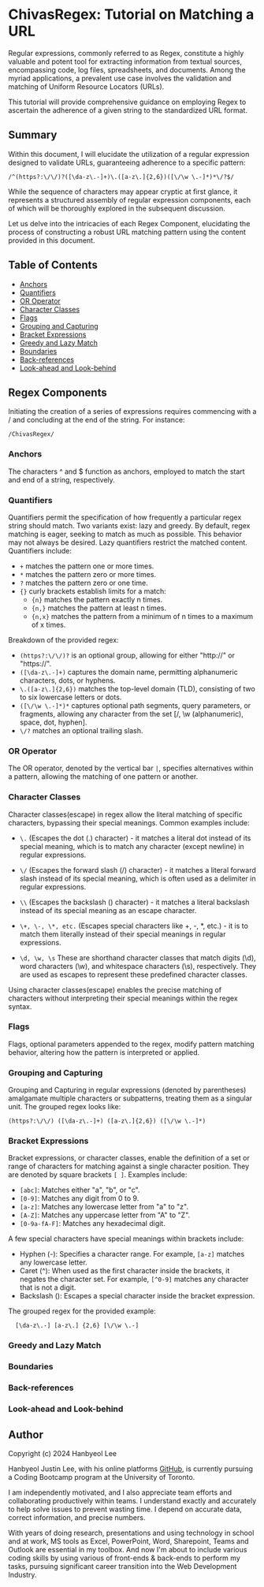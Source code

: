 # ChivasRegex: Tutorial on Matching a URL

Regular expressions, commonly referred to as Regex, constitute a highly valuable and potent tool for extracting information from textual sources, encompassing code, log files, spreadsheets, and documents. Among the myriad applications, a prevalent use case involves the validation and matching of Uniform Resource Locators (URLs).

This tutorial will provide comprehensive guidance on employing Regex to ascertain the adherence of a given string to the standardized URL format.

<script src="https://gist.github.com/justinsta624/51a6c059eb538222552511239555835b.js"></script>

## Summary

Within this document, I will elucidate the utilization of a regular expression designed to validate URLs, guaranteeing adherence to a specific pattern:

```regex
/^(https?:\/\/)?([\da-z\.-]+)\.([a-z\.]{2,6})([\/\w \.-]*)*\/?$/
```

While the sequence of characters may appear cryptic at first glance, it represents a structured assembly of regular expression components, each of which will be thoroughly explored in the subsequent discussion.

Let us delve into the intricacies of each Regex Component, elucidating the process of constructing a robust URL matching pattern using the content provided in this document.

## Table of Contents

- [Anchors](#anchors)
- [Quantifiers](#quantifiers)
- [OR Operator](#or-operator)
- [Character Classes](#character-classes)
- [Flags](#flags)
- [Grouping and Capturing](#grouping-and-capturing)
- [Bracket Expressions](#bracket-expressions)
- [Greedy and Lazy Match](#greedy-and-lazy-match)
- [Boundaries](#boundaries)
- [Back-references](#back-references)
- [Look-ahead and Look-behind](#look-ahead-and-look-behind)

## Regex Components
Initiating the creation of a series of expressions requires commencing with a / and concluding at the end of the string. For instance:

`/ChivasRegex/`

### Anchors
The characters ^ and $ function as anchors, employed to match the start and end of a string, respectively.

### Quantifiers
Quantifiers permit the specification of how frequently a particular regex string should match. Two variants exist: lazy and greedy. By default, regex matching is eager, seeking to match as much as possible. This behavior may not always be desired. Lazy quantifiers restrict the matched content. Quantifiers include:

- `+` matches the pattern one or more times.
- `*` matches the pattern zero or more times.
- `?` matches the pattern zero or one time.
- `{}` curly brackets establish limits for a match:
    - `{n}` matches the pattern exactly n times.
    - `{n,}` matches the pattern at least n times.
    - `{n,x}` matches the pattern from a minimum of n times to a maximum of x times.

Breakdown of the provided regex:

- `(https?:\/\/)?` is an optional group, allowing for either "http://" or "https://".
- `([\da-z\.-]+)` captures the domain name, permitting alphanumeric characters, dots, or hyphens.
- `\.([a-z\.]{2,6})` matches the top-level domain (TLD), consisting of two to six lowercase letters or dots.
- `([\/\w \.-]*)*` captures optional path segments, query parameters, or fragments, allowing any character from the set [/, \w (alphanumeric), space, dot, hyphen].
- `\/?` matches an optional trailing slash.

### OR Operator
The OR operator, denoted by the vertical bar `|`, specifies alternatives within a pattern, allowing the matching of one pattern or another.

### Character Classes
Character classes(escape) in regex allow the literal matching of specific characters, bypassing their special meanings. Common examples include:

  - `\.` (Escapes the dot (.) character) - it matches a literal dot instead of its special meaning, which is to match any character (except newline) in regular expressions.

  - `\/` (Escapes the forward slash (/) character) - it matches a literal forward slash instead of its special meaning, which is often used as a delimiter in regular expressions.

  - `\\` (Escapes the backslash (\) character) -  it matches a literal backslash instead of its special meaning as an escape character.

  - `\+, \-, \*, etc.` (Escapes special characters like +, -, *, etc.) - it is to match them literally instead of their special meanings in regular expressions.

  - `\d, \w, \s` These are shorthand character classes that match digits (\d), word characters (\w), and whitespace characters (\s), respectively. They are used as escapes to represent these predefined character classes.

Using character classes(escape) enables the precise matching of characters without interpreting their special meanings within the regex syntax.

### Flags
Flags, optional parameters appended to the regex, modify pattern matching behavior, altering how the pattern is interpreted or applied.

### Grouping and Capturing

Grouping and Capturing in regular expressions (denoted by parentheses) amalgamate multiple characters or subpatterns, treating them as a singular unit. The grouped regex looks like:
```regex
(https?:\/\/) ([\da-z\.-]+) ([a-z\.]{2,6}) ([\/\w \.-]*)
```

### Bracket Expressions

Bracket expressions, or character classes, enable the definition of a set or range of characters for matching against a single character position. They are denoted by square brackets `[ ]`. Examples include:

- `[abc]`: Matches either "a", "b", or "c".
- `[0-9]`: Matches any digit from 0 to 9.
- `[a-z]`: Matches any lowercase letter from "a" to "z".
- `[A-Z]`: Matches any uppercase letter from "A" to "Z".
- `[0-9a-fA-F]`: Matches any hexadecimal digit.

A few special characters have special meanings within brackets include:

- Hyphen (-): Specifies a character range. For example, `[a-z]` matches any lowercase letter.
- Caret (^): When used as the first character inside the brackets, it negates the character set. For example, `[^0-9]` matches any character that is not a digit.
- Backslash (\): Escapes a special character inside the bracket expression.

The grouped regex for the provided example:
```regex 
  [\da-z\.-] [a-z\.] {2,6} [\/\w \.-]
```

### Greedy and Lazy Match

### Boundaries

### Back-references

### Look-ahead and Look-behind

## Author
Copyright (c) 2024 Hanbyeol Lee

Hanbyeol Justin Lee, with his online platforms [GitHub](https://github.com/justinsta624), is currently pursuing a Coding Bootcamp program at the University of Toronto. 

I am independently motivated, and I also appreciate team efforts and collaborating productively within teams. I understand exactly and accurately to help solve issues to prevent wasting time. I depend on accurate data, correct information, and precise numbers.

With years of doing research, presentations and using technology in school and at work, MS tools as Excel, PowerPoint, Word, Sharepoint, Teams and Outlook are essential in my toolbox. And now I'm about to include various coding skills by using various of front-ends & back-ends to perform my tasks, pursuing significant career transition into the Web Development Industry.
